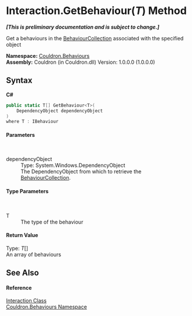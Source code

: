 # Interaction.GetBehaviour(*T*) Method 
 _**\[This is preliminary documentation and is subject to change.\]**_

Get a behaviours in the <a href="T_Couldron_Collections_BehaviourCollection">BehaviourCollection</a> associated with the specified object

**Namespace:**&nbsp;<a href="N_Couldron_Behaviours">Couldron.Behaviours</a><br />**Assembly:**&nbsp;Couldron (in Couldron.dll) Version: 1.0.0.0 (1.0.0.0)

## Syntax

**C#**<br />
``` C#
public static T[] GetBehaviour<T>(
	DependencyObject dependencyObject
)
where T : IBehaviour

```


#### Parameters
&nbsp;<dl><dt>dependencyObject</dt><dd>Type: System.Windows.DependencyObject<br />The DependencyObject from which to retrieve the <a href="T_Couldron_Collections_BehaviourCollection">BehaviourCollection</a>.</dd></dl>

#### Type Parameters
&nbsp;<dl><dt>T</dt><dd>The type of the behaviour</dd></dl>

#### Return Value
Type: *T*[]<br />An array of behaviours

## See Also


#### Reference
<a href="T_Couldron_Behaviours_Interaction">Interaction Class</a><br /><a href="N_Couldron_Behaviours">Couldron.Behaviours Namespace</a><br />